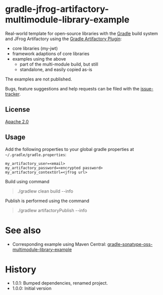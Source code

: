 # gradle-jfrog-artifactory-multimodule-library-example
Real-world template for open-source libraries with the [Gradle] build system and JFrog Artifactory using the [Gradle Artifactory Plugin]:
  
  * core libraries (my-jwt)
  * framework adaptions of core libraries
  * examples using the above
    * part of the multi-module build, but still
    * standalone, and easily copied as-is

The examples are not published. 

Bugs, feature suggestions and help requests can be filed with the [issue-tracker].

## License
[Apache 2.0]

## Usage
Add the following properties to your global gradle properties at `~/.gradle/gradle.properties`:

```
my_artifactory_user=<email>
my_artifactory_password=<encrypted password>
my_artifactory_contextUrl=<jfrog url>
```

Build using command

> ./gradlew clean build --info

Publish is performed using the command 

> ./gradlew artifactoryPublish --info

# See also

  * Corresponding example using Maven Central: [gradle-sonatype-oss-multimodule-library-example]

# History

 - 1.0.1: Bumped dependencies, renamed project.
 - 1.0.0: Initial version

[Apache 2.0]:          			http://www.apache.org/licenses/LICENSE-2.0.html
[issue-tracker]:       			https://github.com/skjolber/gradle-foss-library-template/issues
[Gradle]:              		 	https://gradle.org/
[Gradle Artifactory Plugin]:                    https://www.jfrog.com/confluence/display/JFROG/Gradle+Artifactory+Plugin
[gradle-sonatype-oss-multimodule-library-example]: https://github.com/skjolber/gradle-sonatype-oss-multimodule-library-example


